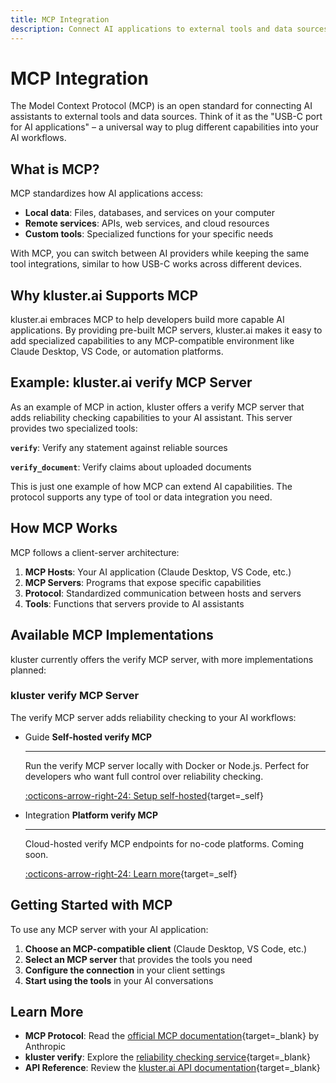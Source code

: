 ```yaml
---
title: MCP Integration
description: Connect AI applications to external tools and data sources using the Model Context Protocol, with kluster's ready-to-use MCP servers.
---
```


# MCP Integration

The Model Context Protocol (MCP) is an open standard for connecting AI assistants to external tools and data sources. Think of it as the "USB-C port for AI applications" – a universal way to plug different capabilities into your AI workflows.

## What is MCP?

MCP standardizes how AI applications access:

- **Local data**: Files, databases, and services on your computer
- **Remote services**: APIs, web services, and cloud resources  
- **Custom tools**: Specialized functions for your specific needs

With MCP, you can switch between AI providers while keeping the same tool integrations, similar to how USB-C works across different devices.

## Why kluster.ai Supports MCP

kluster.ai embraces MCP to help developers build more capable AI applications. By providing pre-built MCP servers, kluster.ai makes it easy to add specialized capabilities to any MCP-compatible environment like Claude Desktop, VS Code, or automation platforms.

## Example: kluster.ai verify MCP Server

As an example of MCP in action, kluster offers a verify MCP server that adds reliability checking capabilities to your AI assistant. This server provides two specialized tools:

**`verify`**: Verify any statement against reliable sources

**`verify_document`**: Verify claims about uploaded documents

This is just one example of how MCP can extend AI capabilities. The protocol supports any type of tool or data integration you need.

## How MCP Works

MCP follows a client-server architecture:

1. **MCP Hosts**: Your AI application (Claude Desktop, VS Code, etc.)
2. **MCP Servers**: Programs that expose specific capabilities
3. **Protocol**: Standardized communication between hosts and servers
4. **Tools**: Functions that servers provide to AI assistants

## Available MCP Implementations

kluster currently offers the verify MCP server, with more implementations planned:

### kluster verify MCP Server

The verify MCP server adds reliability checking to your AI workflows:

<div class="grid cards" markdown>

-   <span class="badge guide">Guide</span> __Self-hosted verify MCP__

    ---

    Run the verify MCP server locally with Docker or Node.js. Perfect for developers who want full control over reliability checking.

    [:octicons-arrow-right-24: Setup self-hosted](/get-started/mcp/self-hosted/quick-start/){target=\_self}

-   <span class="badge integration">Integration</span> __Platform verify MCP__

    ---

    Cloud-hosted verify MCP endpoints for no-code platforms. Coming soon.

    [:octicons-arrow-right-24: Learn more](/get-started/mcp/platform/){target=\_self}

</div>

## Getting Started with MCP

To use any MCP server with your AI application:

1. **Choose an MCP-compatible client** (Claude Desktop, VS Code, etc.)
2. **Select an MCP server** that provides the tools you need
3. **Configure the connection** in your client settings
4. **Start using the tools** in your AI conversations

## Learn More

- **MCP Protocol**: Read the [official MCP documentation](https://modelcontextprotocol.io/docs){target=\_blank} by Anthropic
- **kluster verify**: Explore the [reliability checking service](/get-started/verify/reliability/){target=\_blank}
- **API Reference**: Review the [kluster.ai API documentation](/api-reference/reference/){target=\_blank}